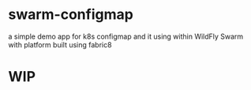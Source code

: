 # swarm-configmap
 a simple demo app for k8s configmap and it using within WildFly Swarm with platform built using fabric8
 
# WIP
